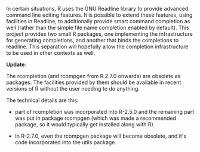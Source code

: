 In certain situations, R uses the GNU Readline library to provide advanced command line editing features. It is possible to extend these features, using facilities in Readline, to additionally provide smart command completion as well (rather than the simple file name completion enabled by default).  This project provides two small R packages, one implementing the infrastructure for generating completions, and another that binds the completions to readline.  This separation will hopefully allow the completion infrastructure to be used in other contexts as well.

**Update**:

The rcompletion (and rcompgen from R 2.7.0 onwards) are obsolete as packages.
The facilities provided by them should be available in recent
versions of R without the user needing to do anything.

The technical details are this:

  * part of rcompletion was incorporated into R-2.5.0 and the remaining part was put in package rcompgen (which was made a recommended package, so it would typically get installed along with R).

  * In R-2.7.0, even the rcompgen package will become obsolete, and it's code incorporated into the utils package.
